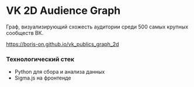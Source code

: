 # VK 2D Audience Graph

Граф, визуализирующий схожесть аудитории среди 500 самых крупных сообществ ВК.

https://boris-on.github.io/vk_publics_graph_2d

### Технологический стек
- Python для сбора и анализа данных
- Sigma.js на фронтенде
